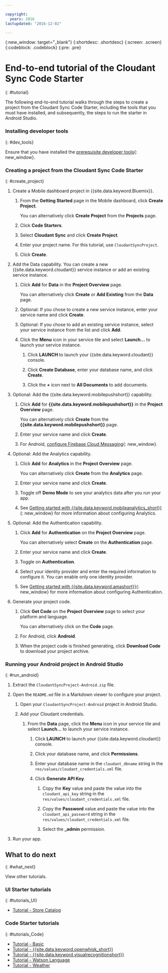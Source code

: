```yaml
---

copyright:
  years: 2016
lastupdated: "2016-12-02"

---
```

{:new_window: target="_blank"}
{:shortdesc: .shortdesc}
{:screen: .screen}
{:codeblock: .codeblock}
{:pre: .pre}

# End-to-end tutorial of the Cloudant Sync Code Starter
{: #tutorial}

The following end-to-end tutorial walks through the steps to create a project from the Cloudant Sync Code Starter, including the tools that you must have installed, and subsequently, the steps to run the starter in Android Studio.


### Installing developer tools
{: #dev_tools}

Ensure that you have installed the [prerequisite developer tools](get_code.html#prereq-dev-tools){: new_window}.


### Creating a project from the Cloudant Sync Code Starter
{: #create_project}

1. Create a Mobile dashboard project in {{site.data.keyword.Bluemix}}.

   1. From the **Getting Started** page in the Mobile dashboard, click **Create Project**.

      You can alternatively click **Create Project** from the **Projects** page.

   2. Click **Code Starters**.

   3. Select **Cloudant Sync** and click **Create Project**.

   4. Enter your project name. For this tutorial, use `CloudantSyncProject`.
   
   5. Click **Create**.

2. Add the Data capability. You can create a new {{site.data.keyword.cloudant}} service instance or add an existing service instance.

   1. Click **Add** for **Data** in the **Project Overview** page.

      You can alternatively click **Create** or **Add Existing** from the **Data** page.
      
   2. Optional: If you chose to create a new service instance, enter your service name and click **Create**.

   3. Optional: If you chose to add an existing service instance, select your service instance from the list and click **Add**.

   4. Click the **Menu** icon in your service tile and select **Launch...** to launch your service instance.

      1. Click **LAUNCH** to launch your {{site.data.keyword.cloudant}} console.

      2. Click **Create Database**, enter your database name, and click **Create**.

      3. Click the **+** icon next to **All Documents** to add documents.

3. Optional: Add the {{site.data.keyword.mobilepushshort}} capability.

   1. Click **Add** for **{{site.data.keyword.mobilepushshort}}** in the **Project Overview** page.

      You can alternatively click **Create** from the **{{site.data.keyword.mobilepushshort}}** page.

   2. Enter your service name and click **Create**.

   3. For Android, [configure Firebase Cloud Messaging](/docs/services/mobilepush/t_push_provider_android.html){: new_window}.
   
4. Optional: Add the Analytics capability.

   1. Click **Add** for **Analytics** in the **Project Overview** page.

      You can alternatively click **Create** from the **Analytics** page.

   2. Enter your service name and click **Create**.
   
   3. Toggle off **Demo Mode** to see your analytics data after you run your app.
   
   4. See [Getting started with {{site.data.keyword.mobileanalytics_short}}](/docs/services/mobileanalytics/index.html){: new_window} for more information about configuring Analytics.
  
5. Optional: Add the Authentication capability.

   1. Click **Add** for **Authentication** on the **Project Overview** page.

      You can alternatively select **Create** on the **Authentication** page.

   2. Enter your service name and click **Create**.
   
   3. Toggle on **Authentication**.
   
   4. Select your identity provider and enter the required information to configure it. You can enable only one identity provider.

   5. See [Getting started with {{site.data.keyword.amashort}}](/docs/services/mobileaccess/index.html){: new_window} for more information about configuring Authentication.

6. Generate your project code.

   1. Click **Get Code** on the **Project Overview** page to select your platform and language.
   
      You can alternatively click on the **Code** page.
      
   2. For Android, click **Android**.
   
   3. When the project code is finished generating, click **Download Code** to download your project archive.


### Running your Android project in Android Studio
{: #run_android}

1. Extract the `CloudantSyncProject-Android.zip` file.

2. Open the `README.md` file in a Markdown viewer to configure your project.

   1. Open your `CloudantSyncProject-Android` project in Android Studio.

   2. Add your Cloudant credentials.

      1. From the **Data** page, click the **Menu** icon in your service tile and select **Launch...** to launch your service instance.

         1. Click **LAUNCH** to launch your {{site.data.keyword.cloudant}} console.

         2. Click your database name, and click **Permissions**.

         3. Enter your database name in the `cloudant_dbname` string in the `res/values/cloudant_credentials.xml` file.

         4. Click **Generate API Key**.

             1. Copy the **Key** value and paste the value into the `cloudant_api_key` string in the `res/values/cloudant_credentials.xml` file.

             2. Copy the **Password** value and paste the value into the `cloudant_api_password` string in the `res/values/cloudant_credentials.xml` file.

             3. Select the **_admin** permission.
      
3. Run your app.


## What to do next
{: #what_next}

View other tutorials.


### UI Starter tutorials
{: #tutorials_UI}

* [Tutorial - Store Catalog](tutorial_store_catalog.html)


### Code Starter tutorials
{: #tutorials_Code}

* [Tutorial - Basic](tutorial.html)
* [Tutorial - {{site.data.keyword.openwhisk_short}}](tutorial_openwhisk.html)
* [Tutorial - {{site.data.keyword.visualrecognitionshort}}](tutorial_visual_recognition.html)
* [Tutorial - Watson Language](tutorial_watson_language.html)
* [Tutorial - Weather](tutorial_weather.html)
